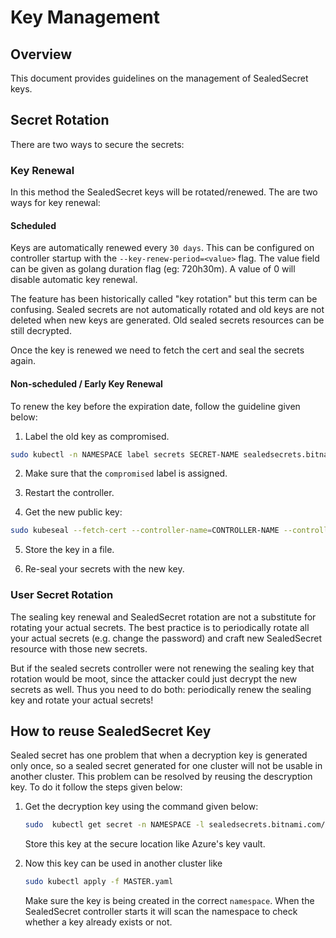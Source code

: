 # Key Management

## Overview
This document provides guidelines on the management of SealedSecret keys.

## Secret Rotation

There are two ways to secure the secrets:

### Key Renewal

In this method the SealedSecret keys will be rotated/renewed. The are two ways for key renewal:

#### Scheduled

Keys are automatically renewed every `30 days`. This can be configured on controller startup with the `--key-renew-period=<value>` flag. The value field can be given as golang duration flag (eg: 720h30m). A value of 0 will disable automatic key renewal.

The feature has been historically called "key rotation" but this term can be confusing. Sealed secrets are not automatically rotated and old keys are not deleted when new keys are generated. Old sealed secrets resources can be still decrypted.

Once the key is renewed we need to fetch the cert and seal the secrets again.


#### Non-scheduled / Early Key Renewal

To renew the key before the expiration date, follow the guideline given below:

1. Label the old key as compromised.

```bash
sudo kubectl -n NAMESPACE label secrets SECRET-NAME sealedsecrets.bitnami.com/sealed-secrets-key=compromised --overwrite=true
```

2. Make sure that the `compromised` label is assigned. 

3. Restart the controller.

4. Get the new public key:
    
```bash
sudo kubeseal --fetch-cert --controller-name=CONTROLLER-NAME --controller-namespace=NAMESPACE
```

5. Store the key in a file.

6. Re-seal your secrets with the new key.

### User Secret Rotation

The sealing key renewal and SealedSecret rotation are not a substitute for rotating your actual secrets. The best practice is to periodically rotate all your actual secrets (e.g. change the password) and craft new SealedSecret resource with those new secrets.

But if the sealed secrets controller were not renewing the sealing key that rotation would be moot, since the attacker could just decrypt the new secrets as well. Thus you need to do both: periodically renew the sealing key and rotate your actual secrets!

## How to reuse SealedSecret Key

Sealed secret has one problem that when a decryption key is generated only once, so a sealed secret generated for one cluster will not be usable in another cluster. This problem can be resolved by reusing the descryption key. To do it follow the steps given below:

1. Get the decryption key using the command given below:

    ```bash
    sudo  kubectl get secret -n NAMESPACE -l sealedsecrets.bitnami.com/sealed-secrets-key -o yaml > MASTER.yaml
    ```

    Store this key at the secure location like Azure's key vault.

2. Now this key can be used in another cluster like
    ```bash
    sudo kubectl apply -f MASTER.yaml
    ```
    Make sure the key is being created in the correct `namespace`. When the SealedSecret controller starts it will scan the namespace to check whether a key already exists or not.
